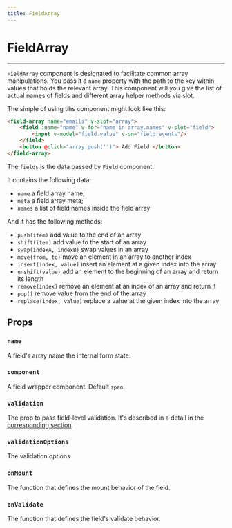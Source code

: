 ```yaml
---
title: FieldArray
---
```


# FieldArray
---

`FieldArray` component is designated to facilitate common array manipulations. 
You pass it a `name` property with the path to the key within values that holds the relevant array. 
This component will you give the list of actual names of fields and different array helper methods via slot.

The simple of using tihs component might look like this:
```html
<field-array name="emails" v-slot="array">
	<field :name="name" v-for="name in array.names" v-slot="field">
		<input v-model="field.value" v-on="field.events"/>
	</field>
	<button @click="array.push('')"> Add Field </button>
</field-array>
```

<field-array-example/>

The `fields` is the data passed by `Field` component.
 
It contains the following data:
- `name` a field array name;
- `meta` a field array meta;
- `names` a list of field names inside the field array

And it has the following methods:
- `push(item)` add value to the end of an array
- `shift(item)` add value to the start of an array
- `swap(indexA, indexB)` swap values in an array
- `move(from, to)` move an element in an array to another index
- `insert(index, value)` insert an element at a given index into the array
- `unshift(value)` add an element to the beginning of an array and return its length
- `remove(index)` remove an element at an index of an array and return it
- `pop()` remove value from the end of the array
- `replace(index, value)` replace a value at the given index into the array

## Props

### `name`

A field's array name the internal form state.

### `component`

A field wrapper component. Default `span`.

### `validation`

The prop to pass field-level validation. It's described in a detail in the [corresponding section](/guides/validation.html).

### `validationOptions`

The validation options

### `onMount`

The function that defines the mount behavior of the field.

### `onValidate`

The function that defines the field's validate behavior.

